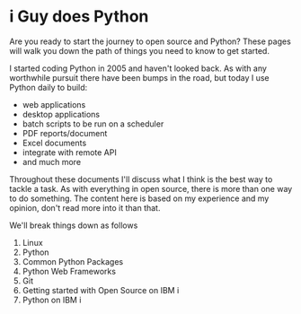 # i Guy does Python

Are you ready to start the journey to open source and Python? These pages will walk you down the path of things you need to know to get started.

I started coding Python in 2005 and haven't looked back. As with any worthwhile pursuit there have been bumps in the road, but today I use Python daily to build:

* web applications
* desktop applications
* batch scripts to be run on a scheduler
* PDF reports/document
* Excel documents
* integrate with remote API
* and much more

Throughout these documents I'll discuss what I think is the best way to tackle a task. As with everything in open source, there is more than one way to do something. The content here is based on my experience and my opinion, don't read more into it than that.

We'll break things down as follows

1. Linux
2. Python
3. Common Python Packages
4. Python Web Frameworks
5. Git
6. Getting started with Open Source on IBM i
7. Python on IBM i


